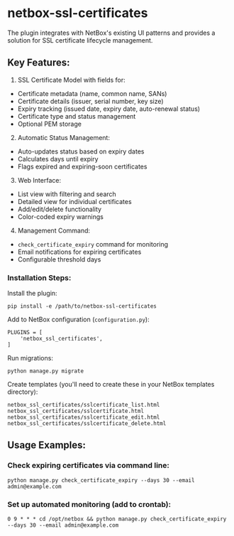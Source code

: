 # netbox-ssl-certificates
The plugin integrates with NetBox's existing UI patterns and provides a solution for SSL certificate lifecycle management.

## Key Features:
1. SSL Certificate Model with fields for:
* Certificate metadata (name, common name, SANs)
* Certificate details (issuer, serial number, key size)
* Expiry tracking (issued date, expiry date, auto-renewal status)
* Certificate type and status management
* Optional PEM storage

2. Automatic Status Management:
* Auto-updates status based on expiry dates
* Calculates days until expiry
* Flags expired and expiring-soon certificates

3. Web Interface:
* List view with filtering and search
* Detailed view for individual certificates
* Add/edit/delete functionality
* Color-coded expiry warnings

4. Management Command:
* ```check_certificate_expiry``` command for monitoring
* Email notifications for expiring certificates
* Configurable threshold days

### Installation Steps:

Install the plugin:
 ```
pip install -e /path/to/netbox-ssl-certificates
```

Add to NetBox configuration (```configuration.py```):
```
PLUGINS = [
    'netbox_ssl_certificates',
]
```
Run migrations:
```
python manage.py migrate
```

Create templates (you'll need to create these in your NetBox templates directory):
```
netbox_ssl_certificates/sslcertificate_list.html
netbox_ssl_certificates/sslcertificate.html
netbox_ssl_certificates/sslcertificate_edit.html
netbox_ssl_certificates/sslcertificate_delete.html
```

## Usage Examples:
### Check expiring certificates via command line:
```
python manage.py check_certificate_expiry --days 30 --email admin@example.com
```

### Set up automated monitoring (add to crontab):
```
0 9 * * * cd /opt/netbox && python manage.py check_certificate_expiry --days 30 --email admin@example.com
```
<EOF>
